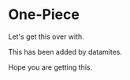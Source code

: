 # One-Piece

Let's get this over with.

This has been added by datamites. 

Hope you are getting this.

